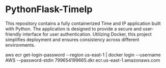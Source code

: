 # PythonFlask-TimeIp
This repository contains a fully containerized Time and IP application built with Python. The application is designed to provide a secure and user-friendly interface for user authentication. Utilizing Docker, this project simplifies deployment and ensures consistency across different environments.


aws ecr get-login-password --region us-east-1 | docker login --username AWS --password-stdin 799654199665.dkr.ecr.us-east-1.amazonaws.com
